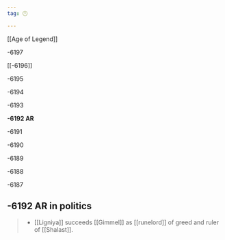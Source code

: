```yaml
---
tag: 🕛

---
```

[[Age of Legend]]


-6197

[[-6196]]

-6195

-6194

-6193

**-6192 AR**

-6191

-6190

-6189

-6188

-6187



## -6192 AR in politics

>  - [[Ligniya]] succeeds [[Gimmel]] as [[runelord]] of greed and ruler of [[Shalast]].







